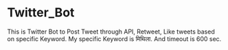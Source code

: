 # Twitter_Bot
This is Twitter Bot to Post Tweet through API, Retweet, Like tweets based on specific Keyword.
My specific Keyword is मिथिला.
And timeout is 600 sec.
